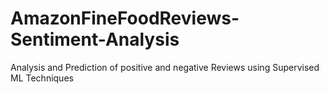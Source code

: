 # AmazonFineFoodReviews-Sentiment-Analysis
Analysis and Prediction of positive and negative Reviews using Supervised ML Techniques

